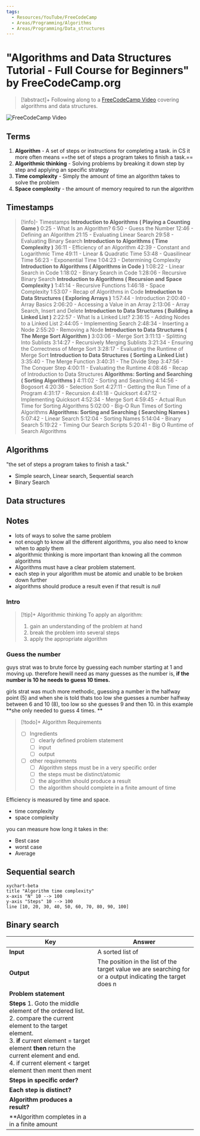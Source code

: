 ```yaml
---
tags:
  - Resources/YouTube/FreeCodeCamp
  - Areas/Programming/Algorithms
  - Areas/Programming/Data_structures
---
```


# "Algorithms and Data Structures Tutorial - Full Course for Beginners" by FreeCodeCamp.org

>[!abstract]+
>Following along to a [FreeCodeCamp Video](https://youtu.be/8hly31xKli0?si=ylhdKgudyq-YgUM-) covering algorithms and data structures.

![FreeCodeCamp Video](https://youtu.be/8hly31xKli0?si=ylhdKgudyq-YgUM-)

## Terms
1. **Algorithm** - A set of steps or instructions for completing a task. in CS it more often means ==the set of steps a program takes to finish a task.== 
2. **Algorithmic thinking** - Solving problems by breaking it down step by step and applying an specific strategy
3. **Time complexity** - Simply the amount of time an algorithm takes to solve the problem
4. **Space complexity** - the amount of memory required to run the algorithm

## Timestamps
>[!info]- Timestamps
>**Introduction to Algorithms**
**( Playing a Counting Game )**
0:25 - What Is an Algorithm?
6:50 - Guess the Number
12:46 - Defining an Algorithm
21:15 - Evaluating Linear Search
29:58 - Evaluating Binary Search
**Introduction to Algorithms
( Time Complexity )**
36:11 - Efficiency of an Algorithm
42:39 - Constant and Logarithmic Time
49:11 - Linear & Quadratic Time
53:48 - Quasilinear Time
56:23 - Exponential Time
1:04:23 - Determining Complexity
**Introduction to Algorithms
( Algorithms in Code )**
1:08:22 - Linear Search in Code
1:18:02 - Binary Search in Code
1:28:06 - Recursive Binary Search
**Introduction to Algorithms
( Recursion and Space Complexity )**
1:41:14 - Recursive Functions
1:46:18 - Space Complexity
1:53:07 - Recap of Algorithms in Code
**Introduction to Data Structures
( Exploring Arrays )**
1:57:44 - Introduction
2:00:40 - Array Basics
2:06:20 - Accessing a Value in an Array
2:13:06 - Array Search, Insert and Delete
**Introduction to Data Structures
( Building a Linked List )**
2:22:57 - What Is a Linked List?
2:36:15 - Adding Nodes to a Linked List
2:44:05 - Implementing Search
2:48:34 - Inserting a Node
2:55:20 - Removing a Node
**Introduction to Data Structures**
**( The Merge Sort Algorithm )**
3:03:06 - Merge Sort
3:11:13 - Splitting Into Sublists
3:14:27 - Recursively Merging Sublists
3:21:34 - Ensuring the Correctness of Merge Sort
3:28:17 - Evaluating the Runtime of Merge Sort
**Introduction to Data Structures**
**( Sorting a Linked List )**
3:35:40 - The Merge Function
3:40:31 - The Divide Step
3:47:56 - The Conquer Step
4:00:11 - Evaluating the Runtime
4:08:46 - Recap of Introduction to Data Structures
**Algorithms: Sorting and Searching**
**( Sorting Algorithms )**
4:11:02 - Sorting and Searching
4:14:56 - Bogosort
4:20:36 - Selection Sort
4:27:11 - Getting the Run Time of a Program
4:31:17 - Recursion
4:41:18 - Quicksort
4:47:12 - Implementing Quicksort
4:52:34 - Merge Sort
4:59:45 - Actual Run Time for Sorting Algorithms
5:02:00 - Big-O Run Times of Sorting Algorithms
**Algorithms: Sorting and Searching**
**( Searching Names )**
5:07:42 - Linear Search
5:12:04 - Sorting Names
5:14:04 - Binary Search
5:19:22 - Timing Our Search Scripts
5:20:41 - Big O Runtime of Search Algorithms

## Algorithms
 "the set of steps a program takes to finish a task."

- Simple search, Linear search, Sequential search
- Binary Search
## Data structures


## Notes
- lots of ways to solve the same problem
- not enough to know all the different algorithms, you also need to know when to apply them
- algorithmic thinking is more important than knowing all the common algorithms
- Algorithms must have a clear problem statement.
- each step in your algorithm must be atomic and unable to be broken down further
- algorithms should produce a result even if that result is *null*

### Intro
>[!tip]+ Algorithmic thinking
>To apply an algorithm:
>1. gain an understanding of the problem at hand
>2. break the problem into several steps
>3. apply the appropriate algorithm

### Guess the number
guys strat was to brute force by guessing each number starting at 1 and moving up.
therefore hewill need as many guesses as the number is, **if the number is 10 he needs to guess 10 times.**

girls strat was much more methodic, guessing a number in the halfway point (5) and when she is told thats too low she guesses a number halfway between 6 and 10 (8), too low so she guesses 9 and then 10. in this example **she only needed to guess 4 times. **

>[!todo]+ Algorithm Requirements
>- [ ] Ingredients
>	- [ ] clearly defined problem statement
>	- [ ] input
>	- [ ] output
>- [ ] other requirements
>	- [ ] Algorithm steps must be in a very specific order
>	- [ ] the steps must be distinct/atomic
>	- [ ] the algorithm should produce a result
>	- [ ] the algorithm should complete in a finite amount of time

 
Efficiency is measured by time and space.
- time complexity
- space complexity

you can measure how long it takes in the:
- Best case
- worst case
- Average


## Sequential search

```mermaid
xychart-beta
title "Algorithm time complexity"
x-axis "N" 10 --> 100
y-axis "Steps" 10 --> 100
line [10, 20, 30, 40, 50, 60, 70, 80, 90, 100]
```

## Binary search

| Key                                                      | Answer                                                                                                                                                                                                                                                   |
| -------------------------------------------------------- | ----------------------------------------------------------------------------------------------------------------------------------------------------------------------------------------------------------------------------------------------------- |
| **Input**                                                | A sorted list of                                                                                                                                                                                                                                         |
| **Output**                                               | The position in the list of the target value we are searching for or a output indicating the target does n                                                                                                                                               |
| **Problem statement**                                                                                                                                                                                                                                                                                               |
| **Steps**                                   1. Goto the middle element of the ordered list.<br>2. compare the current element to the target element. <br>3. **if** current element = target element **then** return the current element and end.<br>4. if current element < target element then   ment then   ment  |
| **Steps in specific order?**                                                                                                                                                                                                                                                                                        |
| **Each step is distinct?**                                                                                                                                                                                                                                                                                          |
| **Algorithm produces a result?**                                                                                                                                                                                                                                                                                    |
| **Algorithm completes in a in a finite amount                                                                                                                                                                                                                                                                       |


